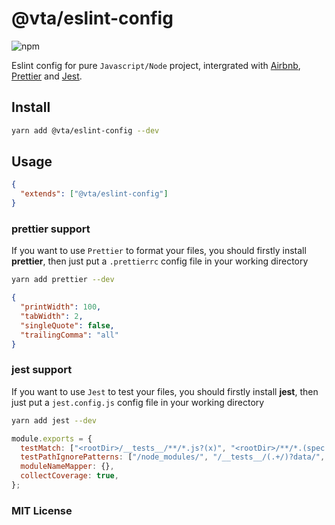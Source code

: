 # @vta/eslint-config

![npm](https://img.shields.io/npm/v/@vta/eslint-config)

Eslint config for pure `Javascript/Node` project, intergrated with [Airbnb](https://github.com/airbnb/javascript), [Prettier](https://prettier.io/) and [Jest](https://jestjs.io/).

## Install

```bash
yarn add @vta/eslint-config --dev
```

## Usage

```json
{
  "extends": ["@vta/eslint-config"]
}
```

### prettier support

If you want to use `Prettier` to format your files, you should firstly install **prettier**, then just put a `.prettierrc` config file in your working directory

```bash
yarn add prettier --dev
```

```json
{
  "printWidth": 100,
  "tabWidth": 2,
  "singleQuote": false,
  "trailingComma": "all"
}
```

### jest support

If you want to use `Jest` to test your files, you should firstly install **jest**, then just put a `jest.config.js` config file in your working directory

```bash
yarn add jest --dev
```

```javascript
module.exports = {
  testMatch: ["<rootDir>/__tests__/**/*.js?(x)", "<rootDir>/**/*.(spec|test).js?(x)"],
  testPathIgnorePatterns: ["/node_modules/", "/__tests__/(.+/)?data/", "/__tests__/(.+/)?utils/"],
  moduleNameMapper: {},
  collectCoverage: true,
};
```

### MIT License
